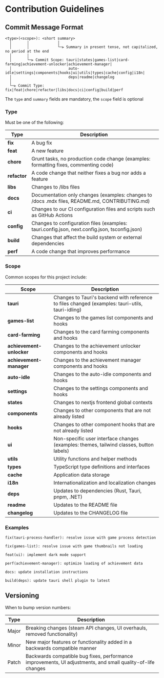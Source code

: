 # Contribution Guidelines

## Commit Message Format

```
<type>(<scope>): <short summary>
  │       │             │
  │       │             └─⫸ Summary in present tense, not capitalized, no period at the end
  │       │
  │       └─⫸ Commit Scope: tauri|states|games-list|card-farming|achievement-unlocker|achievement-manager|
  │                          auto-idle|settings|components|hooks|ui|utils|types|cache|config|i18n|
  │                          deps|readme|changelog                         
  │
  └─⫸ Commit Type: fix|feat|chore|refactor|libs|docs|ci|config|build|perf
```
The `type` and `summary` fields are mandatory, the `scope` field is optional

### Type
Must be one of the following:

| Type         | Description                                                                                    |
| ------------ | ---------------------------------------------------------------------------------------------- |
| **fix**      | A bug fix                                                                                      |
| **feat**     | A new feature                                                                                  |
| **chore**    | Grunt tasks, no production code change (examples: formatting fixes, commenting code)           |
| **refactor** | A code change that neither fixes a bug nor adds a feature                                      |
| **libs**     | Changes to /libs files                                                                         |
| **docs**     | Documentation only changes (examples: changes to /docs .mdx files, README.md, CONTRIBUTING.md) |
| **ci**       | Changes to our CI configuration files and scripts such as GitHub Actions                       |
| **config**   | Changes to configuration files (examples: tauri.config.json, next.config.json, tsconfig.json)  |
| **build**    | Changes that affect the build system or external dependencies                                  |
| **perf**     | A code change that improves performance                                                        |

### Scope
Common scopes for this project include:

| Scope                    | Description                                                                                      |
| ------------------------ | ------------------------------------------------------------------------------------------------ |
| **tauri**                | Changes to Tauri's backend with reference to files changed (examples: tauri-utils, tauri-idling) |
| **games-list**           | Changes to the games list components and hooks                                                   |
| **card-farming**         | Changes to the card farming components and hooks                                                 |
| **achievement-unlocker** | Changes to the achievement unlocker components and hooks                                         |
| **achievement-manager**  | Changes to the achievement manager components and hooks                                          |
| **auto-idle**            | Changes to the auto-idle components and hooks                                                    |
| **settings**             | Changes to the settings components and hooks                                                     |
| **states**               | Changes to nextjs frontend global contexts                                                       |
| **components**           | Changes to other components that are not already listed                                          |
| **hooks**                | Changes to other component hooks that are not already listed                                     |
| **ui**                   | Non-specific user interface changes (examples: themes, tailwind classes, button labels)          |
| **utils**                | Utility functions and helper methods                                                             |
| **types**                | TypeScript type definitions and interfaces                                                       |
| **cache**                | Application data storage                                                                         |
| **i18n**                 | Internationalization and localization changes                                                    |
| **deps**                 | Updates to dependencies (Rust, Tauri, pnpm, .NET)                                                |
| **readme**               | Updates to the README file                                                                       |
| **changelog**            | Updates to the CHANGELOG file                                                                    |

### Examples
```
fix(tauri-process-handler): resolve issue with game process detection

fix(games-list): resolve issue with game thumbnails not loading

feat(ui): implement dark mode support

perf(achievement-manager): optimize loading of achievement data

docs: update installation instructions

build(deps): update tauri shell plugin to latest
```

## Versioning
When to bump version numbers:

| Type  | Description                                                                                                 |
| ----- | ----------------------------------------------------------------------------------------------------------- |
| Major | Breaking changes (steam API changes, UI overhauls, removed functionality)                                   |
| Minor | New major features or functionality added in a backwards compatible manner                                  |
| Patch | Backwards compatible bug fixes, performance improvements, UI adjustments, and small quality-of-life changes |
